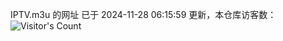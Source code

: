 IPTV.m3u 的网址 已于 2024-11-28 06:15:59 更新，本仓库访客数：![Visitor's Count](https://profile-counter.glitch.me/hero1898_tv/count.svg)
